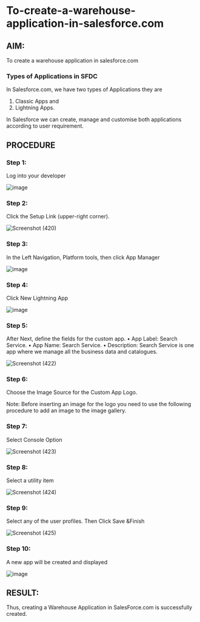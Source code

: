 # To-create-a-warehouse-application-in-salesforce.com

## AIM:
To create a warehouse application in salesforce.com

### Types of Applications in SFDC

In Salesforce.com, we have two types of Applications they are
1.	Classic Apps and
2.	Lightning Apps.

In Salesforce we can create, manage and customise both applications according to user requirement.

## PROCEDURE

### Step 1: 
Log into your developer

![image](https://github.com/user-attachments/assets/916c181b-4ad7-4211-8d53-df106fa02e34)

### Step 2:
 Click the Setup Link (upper-right corner).

 ![Screenshot (420)](https://github.com/user-attachments/assets/76be86af-d8c5-493a-8d6f-4ef56757b190)

 ### Step 3:
 In the Left Navigation, Platform tools, then click App Manager

![image](https://github.com/user-attachments/assets/2500621b-5a10-4ce7-8283-381016727a1f)


 ### Step 4: 
Click New Lightning App

![image](https://github.com/user-attachments/assets/29b1aafd-e513-4dc7-b800-66ee3a0c412a)

### Step 5: 
After Next, define the fields for the custom app.
•	App Label: Search Service.
•	App Name: Search Service.
•	Description: Search Service is one app where we manage all the business data and catalogues.
 
 ![Screenshot (422)](https://github.com/user-attachments/assets/7e70b238-5156-4c2b-a4bc-57cf5300ca95)


### Step 6:
 Choose the Image Source for the Custom App Logo.

Note: Before inserting an image for the logo you need to use the following procedure to add an image to the image gallery.
 
### Step 7: 
Select Console Option

![Screenshot (423)](https://github.com/user-attachments/assets/305a152a-5507-45cd-ad07-123a47e559f8)



### Step 8: 
Select a utility item

![Screenshot (424)](https://github.com/user-attachments/assets/103bf5eb-6754-4318-bbb3-64d2143fa27c)




### Step 9: 
Select any of the user profiles. Then Click Save &Finish

![Screenshot (425)](https://github.com/user-attachments/assets/683be649-1f9b-45b5-a83d-2deccfb5668e)


 
### Step 10: 
A new app will be created and displayed


![image](https://github.com/user-attachments/assets/d4d167b6-e0c3-448e-957c-dc57fa295596)





## RESULT:

Thus, creating a Warehouse Application in SalesForce.com is successfully created.



